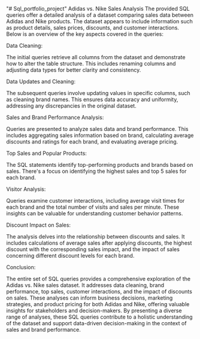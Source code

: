 "# Sql_portfolio_project" 
Adidas vs. Nike Sales Analysis
The provided SQL queries offer a detailed analysis of a dataset comparing sales data between Adidas and Nike products. The dataset appears to include information such as product details, sales prices, discounts, and customer interactions. Below is an overview of the key aspects covered in the queries:

Data Cleaning:

The initial queries retrieve all columns from the dataset and demonstrate how to alter the table structure. This includes renaming columns and adjusting data types for better clarity and consistency.

Data Updates and Cleaning:

The subsequent queries involve updating values in specific columns, such as cleaning brand names. This ensures data accuracy and uniformity, addressing any discrepancies in the original dataset.

Sales and Brand Performance Analysis:

Queries are presented to analyze sales data and brand performance. This includes aggregating sales information based on brand, calculating average discounts and ratings for each brand, and evaluating average pricing.

Top Sales and Popular Products:

The SQL statements identify top-performing products and brands based on sales. There's a focus on identifying the highest sales and top 5 sales for each brand.

Visitor Analysis:

Queries examine customer interactions, including average visit times for each brand and the total number of visits and sales per minute. These insights can be valuable for understanding customer behavior patterns.

Discount Impact on Sales:

The analysis delves into the relationship between discounts and sales. It includes calculations of average sales after applying discounts, the highest discount with the corresponding sales impact, and the impact of sales concerning different discount levels for each brand.

Conclusion:

The entire set of SQL queries provides a comprehensive exploration of the Adidas vs. Nike sales dataset. It addresses data cleaning, brand performance, top sales, customer interactions, and the impact of discounts on sales. These analyses can inform business decisions, marketing strategies, and product pricing for both Adidas and Nike, offering valuable insights for stakeholders and decision-makers.
By presenting a diverse range of analyses, these SQL queries contribute to a holistic understanding of the dataset and support data-driven decision-making in the context of sales and brand performance.